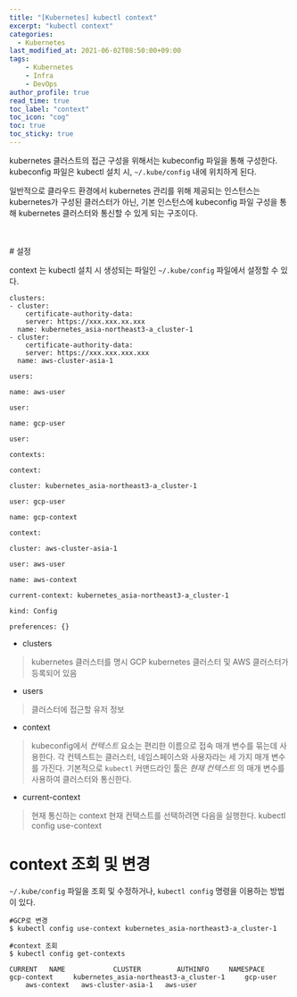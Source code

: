 ```yaml
---
title: "[Kubernetes] kubectl context"
excerpt: "kubectl context"
categories: 
  - Kubernetes
last_modified_at: 2021-06-02T08:50:00+09:00
tags: 
    - Kubernetes
    - Infra
    - DevOps
author_profile: true
read_time: true
toc_label: "context" 
toc_icon: "cog" 
toc: true
toc_sticky: true
---
```


kubernetes 클러스트의 접근 구성을 위해서는 kubeconfig 파일을 통해 구성한다.
kubeconfig 파일은 kubectl 설치 시, `~/.kube/config` 내에 위치하게 된다.

일반적으로 클라우드 환경에서 kubernetes 관리를 위해 제공되는 인스턴스는 kubernetes가 구성된 클러스터가 아닌,
기본 인스턴스에 kubeconfig 파일 구성을 통해 kubernetes 클러스터와 통신할 수 있게 되는 구조이다.

<br>
<br>
# 설정

context 는 kubectl 설치 시 생성되는 파일인 `~/.kube/config` 파일에서 설정할 수 있다.
```
clusters:
- cluster:
    certificate-authority-data:
    server: https://xxx.xxx.xx.xxx
  name: kubernetes_asia-northeast3-a_cluster-1
- cluster:
    certificate-authority-data:
    server: https://xxx.xxx.xxx.xxx
  name: aws-cluster-asia-1

users:

name: aws-user

user:

name: gcp-user

user:

contexts:

context:

cluster: kubernetes_asia-northeast3-a_cluster-1

user: gcp-user

name: gcp-context

context:

cluster: aws-cluster-asia-1

user: aws-user

name: aws-context

current-context: kubernetes_asia-northeast3-a_cluster-1

kind: Config

preferences: {}
```

* clusters

> kubernetes 클러스터를 명시
> GCP kubernetes 클러스터 및 AWS 클러스터가 등록되어 있음

* users

> 클러스터에 접근할 유저 정보

* context

> kubeconfig에서 *컨텍스트* 요소는 편리한 이름으로 접속 매개 변수를 묶는데 사용한다.
> 각 컨텍스트는 클러스터, 네임스페이스와 사용자라는 세 가지 매개 변수를 가진다.
> 기본적으로 `kubectl` 커맨드라인 툴은 *현재 컨텍스트* 의 매개 변수를 사용하여 클러스터와 통신한다.

* current-context

> 현재 통신하는 context
> 현재 컨택스트를 선택하려면 다음을 실행한다.
> kubectl config use-context

# context 조회 및 변경

`~/.kube/config` 파일을 조회 및 수정하거나, `kubectl config` 명령을 이용하는 방법이 있다.

```
#GCP로 변경
$ kubectl config use-context kubernetes_asia-northeast3-a_cluster-1

#context 조회
$ kubectl config get-contexts

CURRENT   NAME            CLUSTER         AUTHINFO     NAMESPACE
gcp-context     kubernetes_asia-northeast3-a_cluster-1     gcp-user
    aws-context   aws-cluster-asia-1   aws-user
```
